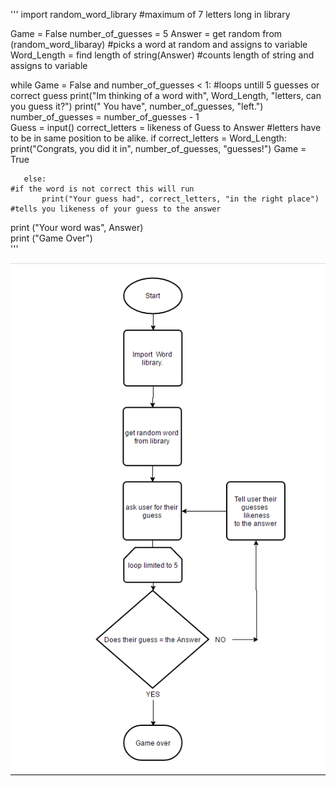 '''
import random_word_library                                                              #maximum of 7 letters long in library

Game = False
number_of_guesses = 5
Answer = get random from (random_word_libaray)                                      #picks a word at random and assigns to variable
Word_Length = find length of string(Answer)                                            #counts length of string and assigns to variable

while Game = False and number_of_guesses < 1:                                          #loops untill 5 guesses or correct guess
    print("Im thinking of a word with", Word_Length, "letters\, can you guess it?")
    print(" You have", number_of_guesses, "left.")
    number_of_guesses = number_of_guesses - 1                                                                       
    Guess = input()
    correct_letters = likeness of Guess to Answer                                       #letters have to be in same position to be alike.
       if correct_letters = Word_Length:                                              
          print("Congrats, you did it in", number_of_guesses, "guesses!")
           Game = True
       
       else:                                                                            #if the word is not correct this will run
           print("Your guess had", correct_letters, "in the right place")               #tells you likeness of your guess to the answer

print ("Your word was", Answer)           
print ("Game Over")       
'''     

![Flowchart](Flowchart.png)
